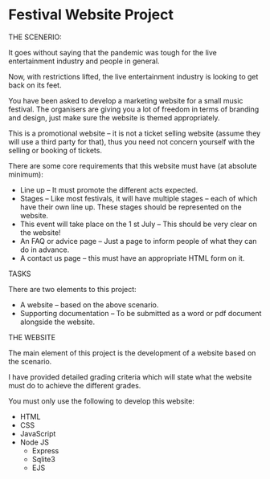 # Festival Website Project

THE SCENERIO:

It goes without saying that the pandemic was tough for the live entertainment industry
and people in general.

Now, with restrictions lifted, the live entertainment industry is looking to get back on its
feet.

You have been asked to develop a marketing website for a small music festival.
The organisers are giving you a lot of freedom in terms of branding and design, just make
sure the website is themed appropriately.

This is a promotional website – it is not a ticket selling website (assume they will use a
third party for that), thus you need not concern yourself with the selling or booking of
tickets.

There are some core requirements that this website must have (at absolute minimum):

* Line up – It must promote the different acts expected.
* Stages – Like most festivals, it will have multiple stages – each of which have their
own line up. These stages should be represented on the website.
* This event will take place on the 1
st July – This should be very clear on the website!
* An FAQ or advice page – Just a page to inform people of what they can do in advance.
* A contact us page – this must have an appropriate HTML form on it.

TASKS

There are two elements to this project:
* A website – based on the above scenario.
* Supporting documentation – To be submitted as a word or pdf document alongside
the website.

THE WEBSITE

The main element of this project is the development of a website based on the
scenario.

I have provided detailed grading criteria which will state what the website must
do to achieve the different grades.

You must only use the following to develop this website:
* HTML
* CSS
* JavaScript
* Node JS
  * Express
  * Sqlite3
  * EJS
